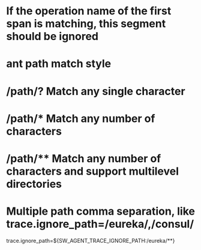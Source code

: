 # If the operation name of the first span is matching, this segment should be ignored
#  ant path match style
#  /path/?   Match any single character
#  /path/*   Match any number of characters
#  /path/**  Match any number of characters and support multilevel directories
#  Multiple path comma separation, like trace.ignore_path=/eureka/**,/consul/**
trace.ignore_path=${SW_AGENT_TRACE_IGNORE_PATH:/eureka/**}
